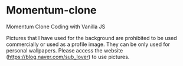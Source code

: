 # Momentum-clone
Momentum Clone Coding with Vanilla JS


Pictures that I have used for the background are prohibited to be used commercially or used as a profile image.
They can be only used for personal wallpapers.
Please access the website (https://blog.naver.com/sub_lover) to use pictures.
